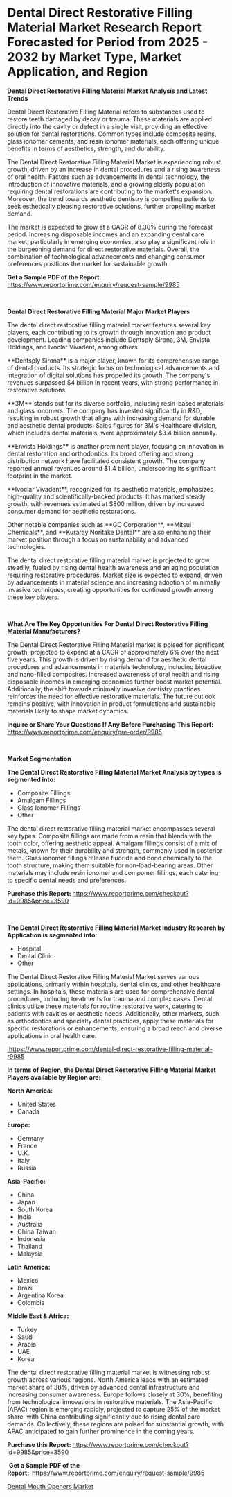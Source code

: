 <p><h1>Dental Direct Restorative Filling Material Market Research Report Forecasted for Period from 2025 -  2032 by Market Type, Market Application, and Region</h1></p><p><strong>Dental Direct Restorative Filling Material Market Analysis and Latest Trends</strong></p>
<p><p>Dental Direct Restorative Filling Material refers to substances used to restore teeth damaged by decay or trauma. These materials are applied directly into the cavity or defect in a single visit, providing an effective solution for dental restorations. Common types include composite resins, glass ionomer cements, and resin ionomer materials, each offering unique benefits in terms of aesthetics, strength, and durability.</p><p>The Dental Direct Restorative Filling Material Market is experiencing robust growth, driven by an increase in dental procedures and a rising awareness of oral health. Factors such as advancements in dental technology, the introduction of innovative materials, and a growing elderly population requiring dental restorations are contributing to the market's expansion. Moreover, the trend towards aesthetic dentistry is compelling patients to seek esthetically pleasing restorative solutions, further propelling market demand.</p><p>The market is expected to grow at a CAGR of 8.30% during the forecast period. Increasing disposable incomes and an expanding dental care market, particularly in emerging economies, also play a significant role in the burgeoning demand for direct restorative materials. Overall, the combination of technological advancements and changing consumer preferences positions the market for sustainable growth.</p></p>
<p><strong>Get a Sample PDF of the Report:&nbsp;</strong> <a href="https://www.reportprime.com/enquiry/request-sample/9985?utm_campaign=3134&utm_medium=2&utm_source=Github&utm_content=ia&utm_term=20032025&utm_id=dental-direct-restorative-filling-material">https://www.reportprime.com/enquiry/request-sample/9985</a></p>
<p>&nbsp;</p>
<p><strong>Dental Direct Restorative Filling Material Major Market Players</strong></p>
<p><p>The dental direct restorative filling material market features several key players, each contributing to its growth through innovation and product development. Leading companies include Dentsply Sirona, 3M, Envista Holdings, and Ivoclar Vivadent, among others.</p><p>**Dentsply Sirona** is a major player, known for its comprehensive range of dental products. Its strategic focus on technological advancements and integration of digital solutions has propelled its growth. The company's revenues surpassed $4 billion in recent years, with strong performance in restorative solutions.</p><p>**3M** stands out for its diverse portfolio, including resin-based materials and glass ionomers. The company has invested significantly in R&D, resulting in robust growth that aligns with increasing demand for durable and aesthetic dental products. Sales figures for 3M's Healthcare division, which includes dental materials, were approximately $3.4 billion annually.</p><p>**Envista Holdings** is another prominent player, focusing on innovation in dental restoration and orthodontics. Its broad offering and strong distribution network have facilitated consistent growth. The company reported annual revenues around $1.4 billion, underscoring its significant footprint in the market.</p><p>**Ivoclar Vivadent**, recognized for its aesthetic materials, emphasizes high-quality and scientifically-backed products. It has marked steady growth, with revenues estimated at $800 million, driven by increased consumer demand for aesthetic restorations.</p><p>Other notable companies such as **GC Corporation**, **Mitsui Chemicals**, and **Kuraray Noritake Dental** are also enhancing their market position through a focus on sustainability and advanced technologies.</p><p>The dental direct restorative filling material market is projected to grow steadily, fueled by rising dental health awareness and an aging population requiring restorative procedures. Market size is expected to expand, driven by advancements in material science and increasing adoption of minimally invasive techniques, creating opportunities for continued growth among these key players.</p></p>
<p>&nbsp;</p>
<p><strong>What Are The Key Opportunities For Dental Direct Restorative Filling Material Manufacturers?</strong></p>
<p><p>The Dental Direct Restorative Filling Material market is poised for significant growth, projected to expand at a CAGR of approximately 6% over the next five years. This growth is driven by rising demand for aesthetic dental procedures and advancements in materials technology, including bioactive and nano-filled composites. Increased awareness of oral health and rising disposable incomes in emerging economies further boost market potential. Additionally, the shift towards minimally invasive dentistry practices reinforces the need for effective restorative materials. The future outlook remains positive, with innovation in product formulations and sustainable materials likely to shape market dynamics.</p></p>
<p><strong>Inquire or Share Your Questions If Any Before Purchasing This Report:</strong> <a href="https://www.reportprime.com/enquiry/pre-order/9985?utm_campaign=3134&utm_medium=2&utm_source=Github&utm_content=ia&utm_term=20032025&utm_id=dental-direct-restorative-filling-material">https://www.reportprime.com/enquiry/pre-order/9985</a></p>
<p>&nbsp;</p>
<p><strong>Market Segmentation</strong></p>
<p><strong>The Dental Direct Restorative Filling Material Market Analysis by types is segmented into:</strong></p>
<p><ul><li>Composite Fillings</li><li>Amalgam Fillings</li><li>Glass Ionomer Fillings</li><li>Other</li></ul></p>
<p><p>The dental direct restorative filling material market encompasses several key types. Composite fillings are made from a resin that blends with the tooth color, offering aesthetic appeal. Amalgam fillings consist of a mix of metals, known for their durability and strength, commonly used in posterior teeth. Glass ionomer fillings release fluoride and bond chemically to the tooth structure, making them suitable for non-load-bearing areas. Other materials may include resin ionomer and compomer fillings, each catering to specific dental needs and preferences.</p></p>
<p><strong>Purchase this Report:&nbsp;</strong><a href="https://www.reportprime.com/checkout?id=9985&price=3590&utm_campaign=3134&utm_medium=2&utm_source=Github&utm_content=ia&utm_term=20032025&utm_id=dental-direct-restorative-filling-material">https://www.reportprime.com/checkout?id=9985&price=3590</a></p>
<p>&nbsp;</p>
<p><strong>The Dental Direct Restorative Filling Material Market Industry Research by Application is segmented into:</strong></p>
<p><ul><li>Hospital</li><li>Dental Clinic</li><li>Other</li></ul></p>
<p><p>The Dental Direct Restorative Filling Material Market serves various applications, primarily within hospitals, dental clinics, and other healthcare settings. In hospitals, these materials are used for comprehensive dental procedures, including treatments for trauma and complex cases. Dental clinics utilize these materials for routine restorative work, catering to patients with cavities or aesthetic needs. Additionally, other markets, such as orthodontics and specialty dental practices, apply these materials for specific restorations or enhancements, ensuring a broad reach and diverse applications in oral health care.</p></p>
<p><a href="https://www.reportprime.com/dental-direct-restorative-filling-material-r9985?utm_campaign=3134&utm_medium=2&utm_source=Github&utm_content=ia&utm_term=20032025&utm_id=dental-direct-restorative-filling-material">&nbsp;https://www.reportprime.com/dental-direct-restorative-filling-material-r9985</a></p>
<p><strong>In terms of Region, the Dental Direct Restorative Filling Material Market Players available by Region are:</strong></p>
<p>
    <p> <strong> North America: </strong>
        <ul>
            <li>United States</li>
            <li>Canada</li>
        </ul>
        </p> 
    <p> <strong> Europe: </strong>
        <ul>
            <li>Germany</li>
            <li>France</li>
            <li>U.K.</li>
            <li>Italy</li>
            <li>Russia</li>
        </ul>
        </p> 
    <p> <strong> Asia-Pacific: </strong>
        <ul>
            <li>China</li>
            <li>Japan</li>
            <li>South Korea</li>
            <li>India</li>
            <li>Australia</li>
            <li>China Taiwan</li>
            <li>Indonesia</li>
            <li>Thailand</li>
            <li>Malaysia</li>
        </ul>
        </p> 
    <p> <strong> Latin America: </strong>
        <ul>
            <li>Mexico</li>
            <li>Brazil</li>
            <li>Argentina Korea</li>
            <li>Colombia</li>
        </ul>
        </p> 
    <p> <strong> Middle East & Africa: </strong>
        <ul>
            <li>Turkey</li>
            <li>Saudi</li>
            <li>Arabia</li>
            <li>UAE</li>
            <li>Korea</li>
        </ul>
    </p>
    </p>
<p><p>The dental direct restorative filling material market is witnessing robust growth across various regions. North America leads with an estimated market share of 38%, driven by advanced dental infrastructure and increasing consumer awareness. Europe follows closely at 30%, benefiting from technological innovations in restorative materials. The Asia-Pacific (APAC) region is emerging rapidly, projected to capture 25% of the market share, with China contributing significantly due to rising dental care demands. Collectively, these regions are poised for substantial growth, with APAC anticipated to gain further prominence in the coming years.</p></p>
<p><strong>Purchase this Report: </strong><a href="https://www.reportprime.com/checkout?id=9985&price=3590&utm_campaign=3134&utm_medium=2&utm_source=Github&utm_content=ia&utm_term=20032025&utm_id=dental-direct-restorative-filling-material">https://www.reportprime.com/checkout?id=9985&price=3590</a></p>
<p>&nbsp;<strong>Get a Sample PDF of the Report:&nbsp;&nbsp;</strong><a href="https://www.reportprime.com/enquiry/request-sample/9985?utm_campaign=3134&utm_medium=2&utm_source=Github&utm_content=ia&utm_term=20032025&utm_id=dental-direct-restorative-filling-material">https://www.reportprime.com/enquiry/request-sample/9985</a></p>
<p><strong></strong></p>
<p><p><a href="https://github.com/sapsaidamary/Market-Research-Report-List-1/blob/main/dental-mouth-openers-market.md?utm_campaign=3134&utm_medium=2&utm_source=Github&utm_content=ia&utm_term=20032025&utm_id=dental-direct-restorative-filling-material">Dental Mouth Openers Market</a></p></p>